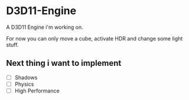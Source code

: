 # D3D11-Engine
A D3D11 Engine i'm working on.

For now you can only move a cube, activate HDR and change some light stuff.

## Next thing i want to implement
- [ ] Shadows
- [ ] Physics
- [ ] High Performance
